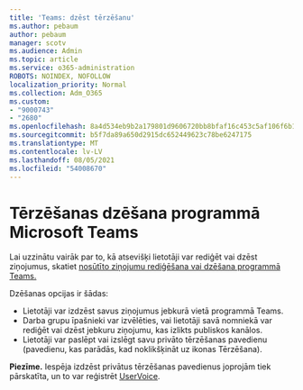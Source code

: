 ```yaml
---
title: 'Teams: dzēst tērzēšanu'
ms.author: pebaum
author: pebaum
manager: scotv
ms.audience: Admin
ms.topic: article
ms.service: o365-administration
ROBOTS: NOINDEX, NOFOLLOW
localization_priority: Normal
ms.collection: Adm_O365
ms.custom:
- "9000743"
- "2680"
ms.openlocfilehash: 8a4d534eb9b2a179801d9606720bb8bfaf16c453c5af106f6b104fd0dc11cc9f
ms.sourcegitcommit: b5f7da89a650d2915dc652449623c78be6247175
ms.translationtype: MT
ms.contentlocale: lv-LV
ms.lasthandoff: 08/05/2021
ms.locfileid: "54008670"
---
```

# <a name="delete-a-chat-in-microsoft-teams"></a>Tērzēšanas dzēšana programmā Microsoft Teams

Lai uzzinātu vairāk par to, kā atsevišķi lietotāji var rediģēt vai dzēst ziņojumus, skatiet [nosūtīto ziņojumu rediģēšana vai dzēšana programmā Teams.](https://support.office.com/article/5f1fe604-a900-4a07-b8b7-8cf70ed6b263) 

Dzēšanas opcijas ir šādas:

- Lietotāji var izdzēst savus ziņojumus jebkurā vietā programmā Teams.
- Darba grupu īpašnieki var izvēlēties, vai lietotāji savā nomniekā var rediģēt vai dzēst jebkuru ziņojumu, kas izlikts publiskos kanālos.
- Lietotāji var paslēpt vai izslēgt savu privāto tērzēšanas pavedienu (pavedienu, kas parādās, kad noklikšķināt uz ikonas Tērzēšana).

**Piezīme.** Iespēja izdzēst privātus tērzēšanas pavedienus joprojām tiek pārskatīta, un to var reģistrēt [UserVoice](https://microsoftteams.uservoice.com/forums/555103-public/suggestions/33535006-delete-private-chat-threads). 
